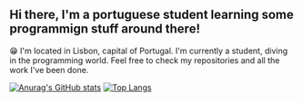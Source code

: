 ## Hi there, I'm a portuguese student learning some programmign stuff around there!

😁 I'm located in Lisbon, capital of Portugal. I'm currently a student, diving in the programming world.
Feel free to check my repositories and all the work I've been done.

[![Anurag's GitHub stats](https://github-readme-stats.vercel.app/api?username=Galvei4&show_icons=true&theme=radical)](https://github.com/anuraghazra/github-readme-stats)
[![Top Langs](https://github-readme-stats.vercel.app/api/top-langs/?username=Galvei4)](https://github.com/anuraghazra/github-readme-stats)


